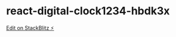 # react-digital-clock1234-hbdk3x

[Edit on StackBlitz ⚡️](https://stackblitz.com/edit/react-digital-clock1234-hbdk3x)